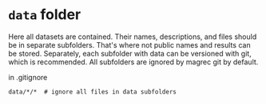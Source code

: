 # `data` folder

Here all datasets are contained. Their names, descriptions, and files should be in separate subfolders.
That's where not public names and results can be stored. Separately, each subfolder with data can be
versioned with git, which is recommended. All subfolders are ignored by magrec git by default.

in .gitignore
```
data/*/*  # ignore all files in data subfolders
```